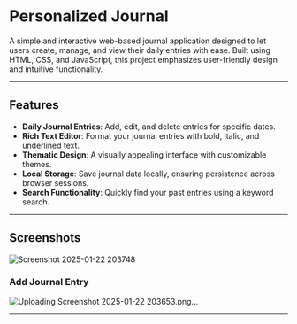 # Personalized Journal  

A simple and interactive web-based journal application designed to let users create, manage, and view their daily entries with ease. Built using HTML, CSS, and JavaScript, this project emphasizes user-friendly design and intuitive functionality.  

---

## Features  

- **Daily Journal Entries**: Add, edit, and delete entries for specific dates.  
- **Rich Text Editor**: Format your journal entries with bold, italic, and underlined text.  
- **Thematic Design**: A visually appealing interface with customizable themes.  
- **Local Storage**: Save journal data locally, ensuring persistence across browser sessions.  
- **Search Functionality**: Quickly find your past entries using a keyword search.  

---

## Screenshots  

![Screenshot 2025-01-22 203748](https://github.com/user-attachments/assets/cb9213db-18b4-4231-a3f0-76e88f39ae56)



### Add Journal Entry  
![Uploading Screenshot 2025-01-22 203653.png…]()



---


